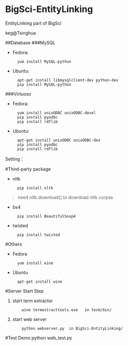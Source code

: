 BigSci-EntityLinking
====================

EntityLinking part of BigSci

keg@Tsinghua

##Database
###MySQL
* Fedora:

        yum install MySQL-python

* Ubuntu:

        apt-get install libmysqlclient-dev python-dev
        pip install MySQL-python

###Virtuoso
* Fedora:

        yum install unixODBC unixODBC-devel
        pip install pyodbc 
        pip install rdflib

* Ubuntu:

        apt-get install unixODBC unixODBC-dev
        pip install pyodbc 
        pip install rdflib

Setting：

#Third-party package
* nltk 

        pip install nltk

> need nltk.download() to download nltk corpas

* bs4    
 
        pip install BeautifulSoup4

* twisted 

        pip install twisted

#Others
* Fedora

        yum install wine

* Ubuntu

        apt-get install wine

#Server Start Step
1. start term extractor

           wine termextracttools.exe   in term/bin/


2. start web server

           python webserver.py  in BigSci-EntityLinking/

#Test Demo
    python web_test.py
